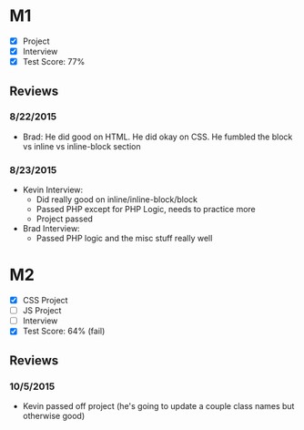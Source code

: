 # M1

- [x] Project
- [x] Interview
- [x] Test Score: 77%

## Reviews

### 8/22/2015

- Brad: He did good on HTML. He did okay on CSS. He fumbled the block vs inline vs inline-block section

### 8/23/2015

- Kevin Interview:
  - Did really good on inline/inline-block/block
  - Passed PHP except for PHP Logic, needs to practice more
  - Project passed
- Brad Interview:
  - Passed PHP logic and the misc stuff really well

# M2

- [x] CSS Project
- [ ] JS Project
- [ ] Interview
- [x] Test Score: 64% (fail)

## Reviews

### 10/5/2015

- Kevin passed off project (he's going to update a couple class names but otherwise good)
